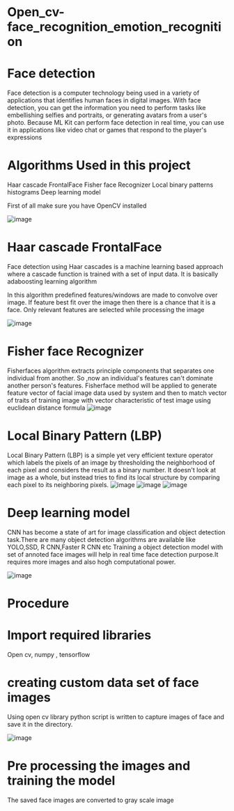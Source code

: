 # Open_cv-face_recognition_emotion_recognition

# Face detection

Face detection is a computer technology being used in a variety of applications that identifies human faces in digital images. 
With face detection, you can get the information you need to perform tasks like embellishing selfies and portraits, or generating avatars from a user's photo. Because ML Kit can perform face detection in real time, you can use it in applications like video chat or games that respond to the player's expressions

# Algorithms Used in this project
 
 Haar cascade FrontalFace 
 Fisher face Recognizer
 Local binary patterns histograms
 Deep learning model
 
 First of all make sure you have OpenCV installed 
  
  ![image](https://user-images.githubusercontent.com/69953585/110933038-3eda8f80-8352-11eb-983a-2b60c5e6f5de.png)
  
   # Haar cascade FrontalFace 
 
 Face detection using Haar cascades is a machine learning based approach where a cascade function is trained with a set of input data. 
 It is basically adaboosting learning algorithm
 
 In this algorithm predefined features/windows are made to convolve over image. If feature best fit over the image then there is a chance that it is a face.
 Only relevant features are selected while processing the image
 
 ![image](https://user-images.githubusercontent.com/69953585/110933581-f2438400-8352-11eb-89d9-72a326c5392e.png)
 
 # Fisher face Recognizer
 
Fisherfaces algorithm extracts principle components that separates one individual from another. So ,now an individual's features can't dominate another person's features.
Fisherface method will be applied to generate feature vector of facial image data used by system and then to match vector of traits of training image with vector characteristic of test image using euclidean distance formula
![image](https://user-images.githubusercontent.com/69953585/110934197-b6f58500-8353-11eb-967f-d140f57f71d2.png)


# Local Binary Pattern (LBP)
Local Binary Pattern (LBP) is a simple yet very efficient texture operator which labels the pixels of an image by thresholding the neighborhood of each pixel and considers the result as a binary number.
It doesn't look at image as a whole, but instead tries to find its local structure by comparing each pixel to its neighboring pixels.
![image](https://user-images.githubusercontent.com/69953585/110934075-93cad580-8353-11eb-85fd-cadeb22123e1.png)
![image](https://user-images.githubusercontent.com/69953585/110934114-9cbba700-8353-11eb-92ce-afaee46ec0bf.png)
![image](https://user-images.githubusercontent.com/69953585/110934099-99282000-8353-11eb-8116-046dd195d133.png)

# Deep learning model

CNN has become a state of art for image classification and object detection task.There are many object detection algorithms are available like YOLO,SSD, R CNN,Faster R CNN etc
Training a object detection model with set of annoted face images will help in real time face detection purpose.It requires more images and also hogh computational power.


![image](https://user-images.githubusercontent.com/69953585/110934586-308d7300-8354-11eb-986a-c2d0a0a82f19.png)

# Procedure
 # Import required libraries
 Open cv, numpy , tensorflow
 
 # creating custom data set of face images
  Using open cv library python script is written to capture images of face and save it in the directory.
  
  ![image](https://user-images.githubusercontent.com/69953585/110936867-89aad600-8357-11eb-8743-29735f39d800.png)

  
  
  
  # Pre processing the images and training the model
  The saved face images are converted to gray scale image
  
  


 



